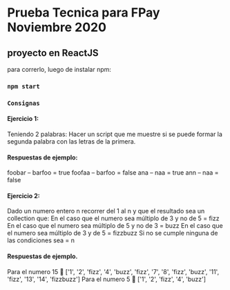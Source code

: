 # Prueba Tecnica para FPay Noviembre 2020

## proyecto en ReactJS 

para correrlo, luego de instalar npm:

### `npm start`

### `Consignas`

#### Ejercicio 1:
Teniendo 2 palabras:
Hacer un script que me muestre si se puede formar la segunda palabra con las letras de la
primera.

#### Respuestas de ejemplo:
foobar – barfoo = true
foofaa – barfoo = false
ana – naa = true
ann – naa = false

#### Ejercicio 2:
Dado un numero entero n recorrer del 1 al n y que el resultado sea un collection que:
En el caso que el numero sea múltiplo de 3 y no de 5 = fizz
En el caso que el numero sea múltiplo de 5 y no de 3 = buzz
En el caso que el numero sea múltiplo de 3 y de 5 = fizzbuzz
Si no se cumple ninguna de las condiciones sea = n

#### Respuestas de ejemplo.
Para el numero 15 
['1', '2', 'fizz', '4', 'buzz', 'fizz', '7', '8', 'fizz', 'buzz', '11', 'fizz', '13', '14', 'fizzbuzz']
Para el numero 5 
['1', '2', 'fizz', '4', 'buzz']
